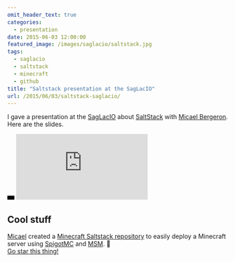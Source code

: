 ```yaml
---
omit_header_text: true
categories:
  - presentation
date: 2015-06-03 12:00:00
featured_image: /images/saglacio/saltstack.jpg
tags:
  - saglacio
  - saltstack
  - minecraft
  - github
title: "Saltstack presentation at the SagLacIO"
url: /2015/06/03/saltstack-saglacio/
---
```



I gave a presentation at the [SagLacIO][saglacio] about [SaltStack][saltstack] with <span data-proofer-ignore>[Micael Bergeron][micael-bergeron-linkedin]</span>. Here are the slides.

<!--more-->

<div class="responsive-iframe-wrapper">
    <div class="responsive-iframe">
        <img class="ratio" src="/images/layout/placeholder_16x9.gif" alt="placeholder"/>
        <iframe src="https://docs.google.com/presentation/d/1JVwUZwpbWZJY6_stEKqGR1st71R7fX8HN4qVGxX1KlY/embed?start=false&loop=false&delayms=3000" frameborder="0" allowfullscreen="true" mozallowfullscreen="true" webkitallowfullscreen="true"></iframe>
    </div>
</div>

## Cool stuff

[Micael][micael-github] created a [Minecraft Saltstack <i class="fa fa-github"></i> repository][micaelbergeron/salt.minecraft] to easily deploy a Minecraft server using [SpigotMC][spigot] and [MSM][msm]. 🚀  
[Go star this thing!][micaelbergeron/salt.minecraft]

[saglacio]: http://saglac.io
[saltstack]: http://saltstack.com/
[micael-bergeron-linkedin]: https://www.linkedin.com/in/micael-bergeron-76ba8976
[micael-github]: https://github.com/micaelbergeron/
[micaelbergeron/salt.minecraft]: https://github.com/micaelbergeron/salt.minecraft
[spigot]: https://www.spigotmc.org/
[msm]: http://msmhq.com/

